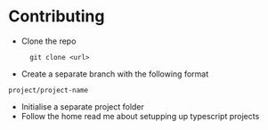 # Contributing
* Clone the repo
  ```
    git clone <url>
  ```
* Create a separate branch with the following format
```
project/project-name
```
* Initialise a separate project folder
* Follow the home read me about setupping up typescript projects
